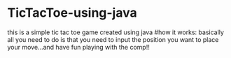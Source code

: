 # TicTacToe-using-java
this is a simple tic tac toe game created using java
#how it works:
basically all you need to do is that you need to input the position you want to place your move...and have fun playing with the comp!!
